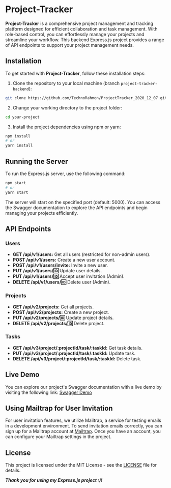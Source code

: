 # Project-Tracker
**Project-Tracker** is a comprehensive project management and tracking platform designed for efficient collaboration and task management. With role-based control, you can effortlessly manage your projects and streamline your workflow. This backend Express.js project provides a range of API endpoints to support your project management needs.

## Installation
To get started with **Project-Tracker**, follow these installation steps:

1. Clone the repository to your local machine (branch `project-tracker-backend`):
```bash
git clone https://github.com/TechnoRahmon/ProjectTracker_2020_12_07.git
```
2. Change your working directory to the project folder:
```bash
cd your-project
```
3. Install the project dependencies using npm or yarn:
```bash
npm install
# or
yarn install
```

## Running the Server
To run the Express.js server, use the following command:
```bash
npm start
# or
yarn start
```
The server will start on the specified port (default: 5000). You can access the Swagger documentation to explore the API endpoints and begin managing your projects efficiently.
## API Endpoints

### Users

- **GET /api/v1/users:** Get all users (restricted for non-admin users).
- **POST /api/v1/users:** Create a new user account.
- **POST /api/v1/users/invite:** Invite a new user.
- **PUT /api/v1/users/:id:** Update user details.
- **PUT /api/v1/users/:id:** Accept user invitation (Admin).
- **DELETE /api/v1/users/:id:** Delete user (Admin).

### Projects

- **GET /api/v2/projects:** Get all projects.
- **POST /api/v2/projects:** Create a new project.
- **PUT /api/v2/projects/:id:** Update project details.
- **DELETE /api/v2/projects/:id:** Delete project.

### Tasks

- **GET /api/v3/project/:projectId/task/:taskId:** Get task details.
- **PUT /api/v3/project/:projectId/task/:taskId:** Update task.
- **DELETE /api/v3/project/:projectId/task/:taskId:** Delete task.

## Live Demo

You can explore our project's Swagger documentation with a live demo by visiting the following link:
[Swagger Demo]([https://your-swagger-demo-link](https://projecttracker-technorahmon.b4a.run))

## Using Mailtrap for User Invitation

For user invitation features, we utilize Mailtrap, a service for testing emails in a development environment. To send invitation emails correctly, you can sign up for a Mailtrap account at [Mailtrap](https://mailtrap.io/home). Once you have an account, you can configure your Mailtrap settings in the project.

## License

This project is licensed under the MIT License - see the [LICENSE](LICENSE) file for details.

***Thank you for using my Express.js project :)!***

